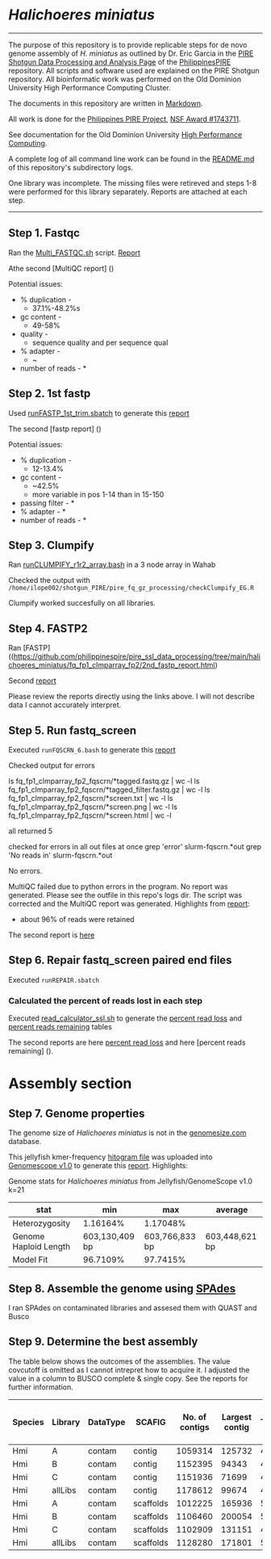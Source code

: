 # *Halichoeres miniatus*
***

The purpose of this repository is to provide replicable steps for de novo genome assembly of *H. miniatus* as outlined by Dr. Eric Garcia in the [PIRE Shotgun Data Processing and Analysis Page](https://github.com/philippinespire/pire_ssl_data_processing) of the [PhilippinesPIRE](https://github.com/philippinespire) repository.  All scripts and software used are explained on the PIRE Shotgun repository.  All bioinformatic work was performed on the Old Dominion University High Performance Computing Cluster.

The documents in this repository are written in [Markdown](https://www.markdownguide.org/basic-syntax/#links).

All work is done for the [Philippines PIRE Project](https://sites.wp.odu.edu/PIRE/), [NSF Award #1743711](https://www.nsf.gov/awardsearch/showAward?AWD_ID=1743711).

See documentation for the Old Dominion University [High Performance Computing](https://www.odu.edu/facultystaff/research/resources/computing/high-performance-computing/user-documentation).

A complete log of all command line work can be found in the [README.md](https://github.com/philippinespire/pire_ssl_data_processing/tree/main/halichoeres_miniatus/logs) of this repository's subdirectory logs.

One library was incomplete.  The missing files were retireved and steps 1-8 were performed for this library separately.  Reports are attached at each step.
***

## Step 1. Fastqc

Ran the [Multi_FASTQC.sh](https://github.com/philippinespire/pire_fq_gz_processing/blob/main/Multi_FASTQC.sh) script. [Report](https://github.com/philippinespire/pire_ssl_data_processing/tree/main/halichoeres_miniatus/Multi_FASTQC/multiqc_report_fq.gz.html)

Athe second [MultiQC report] ()

Potential issues:
* % duplication - 
  * 37.1%-48.2%s
* gc content - 
  * 49-58%
* quality - 
  * sequence quality and per sequence qual 
* % adapter - 
  * ~
* number of reads - 
  * 

## Step 2.  1st fastp

Used [runFASTP_1st_trim.sbatch](https://github.com/philippinespire/pire_fq_gz_processing/blob/main/runFASTP_1st_trim.sbatch) to generate this [report](https://github.com/philippinespire/pire_ssl_data_processing/tree/main/halichoeres_miniatus/fq_fp1/1st_fastp_report.html)

The second [fastp report] ()


Potential issues:
* % duplication -
  * 12-13.4%
* gc content -
  * ~42.5%
  * more variable in pos 1-14 than in 15-150 
* passing filter -
  * 
* % adapter -
  *
* number of reads -
  *

## Step 3. Clumpify

Ran [runCLUMPIFY_r1r2_array.bash](https://github.com/philippinespire/pire_fq_gz_processing/blob/main/runCLUMPIFY_r1r2_array.bash) in a 3 node array in Wahab

Checked the output with `/home/ilope002/shotgun_PIRE/pire_fq_gz_processing/checkClumpify_EG.R`

Clumpify worked succesfully on all libraries.

## Step 4. FASTP2

Ran [FASTP]((https://github.com/philippinespire/pire_ssl_data_processing/tree/main/halichoeres_miniatus/fq_fp1_clmparray_fp2/2nd_fastp_report.html)

Second [report]()

Please review the reports directly using the links above.  I will not describe data I cannot accurately interpret.

## Step 5. Run fastq_screen

Executed `runFQSCRN_6.bash` to generate this [report](https://github.com/philippinespire/pire_ssl_data_processing/tree/main/halichoeres_miniatus/fq_fp1_clmparray_fp2_fqscrn/fastqc_screen_report.html)

Checked output for errors

ls fq_fp1_clmparray_fp2_fqscrn/*tagged.fastq.gz | wc -l
ls fq_fp1_clmparray_fp2_fqscrn/*tagged_filter.fastq.gz | wc -l 
ls fq_fp1_clmparray_fp2_fqscrn/*screen.txt | wc -l
ls fq_fp1_clmparray_fp2_fqscrn/*screen.png | wc -l
ls fq_fp1_clmparray_fp2_fqscrn/*screen.html | wc -l

all returned 5

checked for errors in all out files at once
grep 'error' slurm-fqscrn.*out
grep 'No reads in' slurm-fqscrn.*out

No errors.

MultiQC failed due to python errors in the program.  No report was generated.  Please see the outfile in this repo's logs dir.
The script was corrected and the MultiQC report was generated.
Highlights from [report](https://github.com/philippinespire/pire_ssl_data_processing/tree/main/halichoeres_miniatus/fq_fp1_clmparray_fp2_fqscrn/fastqc_screen_report.html):
* about 96% of reads were retained

The second report is [here]()

## Step 6. Repair fastq_screen paired end files

Executed `runREPAIR.sbatch`

### Calculated the percent of reads lost in each step

Executed [read_calculator_ssl.sh](https://github.com/philippinespire/pire_fq_gz_processing/blob/main/read_calculator_ssl.sh) to generate the [percent read loss](https://github.com/philippinespire/pire_ssl_data_processing/tree/main/halichoeres_miniatus/preprocess_read_change/readLoss_table.tsv) and [percent reads remaining](https://github.com/philippinespire/pire_ssl_data_processing/tree/main/halichoeres_miniatus/preprocess_read_change/readsRemaining_table.tsv) tables

The second reports are here [percent read loss]() and here [percent reads remaining] ().

# Assembly section

## Step 7. Genome properties

The genome size of *Halichoeres miniatus* is not in the [genomesize.com](https://www.genomesize.com/) database.

This jellyfish kmer-frequency [hitogram file](https://github.com/philippinespire/pire_ssl_data_processing/tree/main/halichoeres_miniatus/jellyfish_out/Hmi_all_reads.histo) was uploaded into [Genomescope v1.0](http://qb.cshl.edu/genomescope/) to generate this [report](http://genomescope.org/analysis.php?code=RV3Qm2ESrB5kIKmxZVvU). Highlights:

Genome stats for *Halichoeres miniatus* from Jellyfish/GenomeScope v1.0 k=21

stat|min|max|average
------|------|------|------
Heterozygosity |1.16164% |1.17048% |
Genome Haploid Length |603,130,409 bp |603,766,833 bp |603,448,621 bp 
Model Fit |96.7109% |97.7415% |

## Step 8. Assemble the genome using [SPAdes](https://github.com/ablab/spades#sec3.2)

I ran SPAdes on contaminated libraries and assesed them with QUAST and Busco

## Step 9. Determine the best assembly

The table below shows the outcomes of the assemblies.  The value covcutoff is omitted as I cannot intrepret how to acquire it. I adjusted the value in a column to BUSCO complete & single copy.  See the reports for further information.

Species|Library|DataType|SCAFIG|No. of contigs|Largest contig|Total lenght|N50|L50|BUSCO complete & single copy|% Genome size completeness
------|------|------|------|------|------|------|------|------|------|------
Hmi|A|contam|contig|1059314|125732|434260664|6716|19242|46.6%|73.2%
Hmi|B|contam|contig|1152395|94343|435308849|6809|18997|48.5%|73.4%
Hmi|C|contam|contig|1151936|71699|409046162|6513|18731|45.2%|69.0%
Hmi|allLibs|contam|contig|1178612|99674|416912122|6609|18668|45.5%|70.3%
Hmi|A|contam|scaffolds|1012225|165936|511942208|9996|14062|60.1%|86.3%
Hmi|B|contam|scaffolds|1106460|200054|511188068|10051|13877|61.5%|86.2%
Hmi|C|contam|scaffolds|1102909|131151|492541584|9800|13726|58.5%|83.1%
Hmi|allLibs|contam|scaffolds|1128280|171801|502459845|10188|13331|59.1%|84.7%


